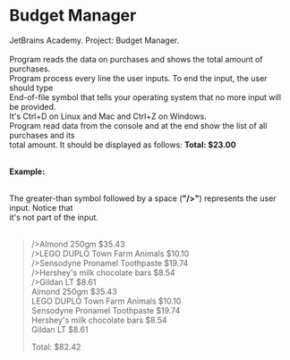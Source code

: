 # Budget Manager
JetBrains Academy. Project: Budget Manager. </br></br>
Program reads the data on purchases and shows the total amount of purchases.</br>
Program process every line the user inputs. To end the input, the user should type</br>
End-of-file symbol that tells your operating system that no more input will be provided.</br>
It's Ctrl+D on Linux and Mac and Ctrl+Z on Windows.</br>
Program read data from the console and at the end show the list of all purchases and its</br>
total amount. It should be displayed as follows: <b>Total: $23.00</b></br></br>

<b>Example:</b></br></br>

The greater-than symbol followed by a space (<b>"/>"</b>) represents the user input. Notice that</br>
it's not part of the input.</br></br>

> />Almond 250gm $35.43</br>
> />LEGO DUPLO Town Farm Animals $10.10</br>
> />Sensodyne Pronamel Toothpaste $19.74</br>
> />Hershey's milk chocolate bars $8.54</br>
> />Gildan LT $8.61</br>
Almond 250gm $35.43</br>
LEGO DUPLO Town Farm Animals $10.10</br>
Sensodyne Pronamel Toothpaste $19.74</br>
Hershey's milk chocolate bars $8.54</br>
Gildan LT $8.61</br>
>
>Total: $82.42